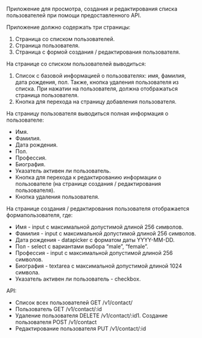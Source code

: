 Приложение для просмотра, создания и
редактирования списка пользователей при помощи предоставленного API.

Приложение должно содержать три страницы:
1. Страница со списком пользователей.
2. Страница пользователя.
3. Страница с формой создания / редактирования пользователя.

На странице со списком пользователей выводиться:
1. Список с базовой информацией о пользователях: имя, фамилия, дата
рождения, пол. Также, кнопка удаления пользователя из списка. При
нажатии на пользователя, должна отображаться страница пользователя.
2. Кнопка для перехода на страницу добавления пользователя.

На страницу пользователя выводиться полная информация о пользователе:
- Имя.
- Фамилия.
- Дата рождения.
- Пол.
- Профессия.
- Биография.
- Указатель активен ли пользователь.
- Кнопка для перехода к редактированию информации о пользователе (на
странице создания / редактирования пользователя).
- Кнопка удаления пользователя.

На странице создания / редактирования пользователя отображается формапользователя, где:
- Имя - input с максимальной допустимой длиной 256 символов.
- Фамилия - input с максимальной допустимой длиной 256 символов.
- Дата рождения - datapicker с форматом даты YYYY-MM-DD.
- Пол - select с вариантами выбора “male”, “female”.
- Профессия - input с максимальной допустимой длиной 256
символов.
- Биография - textarea с максимальной допустимой длиной 1024
символа.
- Указатель активен ли пользователь - checkbox.

API:
- Список всех пользователей GET /v1/contact/
- Пользователь GET /v1/contact/:id
- Удаление пользователя DELETE /v1/contact/:id1. Создание пользователя POST /v1/contact
- Редактирование пользователя PUT /v1/contact/:id